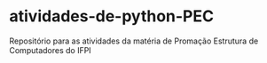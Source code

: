 # atividades-de-python-PEC
 Repositório para as atividades da matéria de Promação Estrutura de Computadores do IFPI
